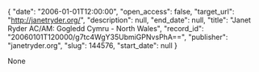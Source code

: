 {
  "date": "2006-01-01T12:00:00", 
  "open_access": false, 
  "target_url": "http://janetryder.org/", 
  "description": null, 
  "end_date": null, 
  "title": "Janet Ryder AC/AM: Gogledd Cymru - North Wales", 
  "record_id": "20060101T120000/g7tc4WgY35UbmiGPNvsPhA==", 
  "publisher": "janetryder.org", 
  "slug": 144576, 
  "start_date": null
}

None